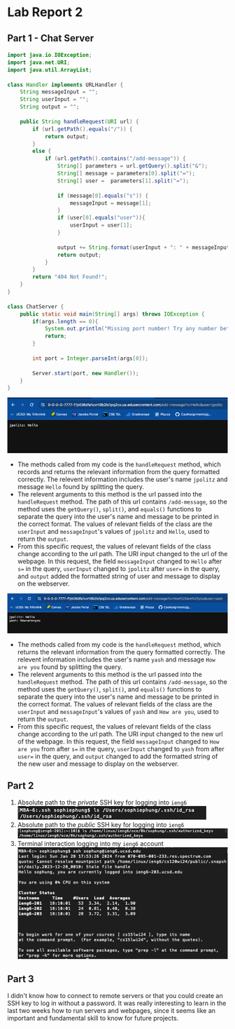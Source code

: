 # Lab Report 2

## Part 1 - Chat Server
```java
import java.io.IOException;
import java.net.URI;
import java.util.ArrayList;

class Handler implements URLHandler {
    String messageInput = "";
    String userInput = "";
    String output = "";

    public String handleRequest(URI url) {
        if (url.getPath().equals("/")) {
            return output;
        }
        else {
            if (url.getPath().contains("/add-message")) {
                String[] parameters = url.getQuery().split("&");
                String[] message = parameters[0].split("=");
                String[] user =  parameters[1].split("=");

                if (message[0].equals("s")) {
                    messageInput = message[1];
                }
                if (user[0].equals("user")){
                    userInput = user[1];
                }
                
                output += String.format(userInput + ": " + messageInput + "\n");
                return output;
            } 
        }
        return "404 Not Found!";
    }
}

class ChatServer {
    public static void main(String[] args) throws IOException {
        if(args.length == 0){
            System.out.println("Missing port number! Try any number between 1024 to 49151");
            return;
        }

        int port = Integer.parseInt(args[0]);

        Server.start(port, new Handler());
    }
}
```

![Image](photos/SS1.png)
* The methods called from my code is the `handleRequest` method, which records and returns the relevant information from the query formatted correctly. 
  The relevent information includes the user's name `jpolitz` and message `Hello` found by splitting the query.
* The relevent arguments to this method is the url passed into the `handleRequest` method. The path of this url contains `/add-message`, so the method uses the `getQuery()`,
  `split()`, and `equals()` functions to separate the query into the user's name and message to be printed in the correct format. The values of relevant fields of the class
  are the `userInput` and `messageInput`'s values of `jpolitz` and `Hello`, used to return the `output`.
* From this specific request, the values of relevant fields of the class change according to the url path. The URI input changed to the url of the webpage.
  In this request, the field `messageInput` changed to `Hello` after `s=` in the query, `userInput` changed to `jpolitz` after `user=` in the query,
  and `output` added the formatted string of user and message to display on the webserver.

![Image](photos/SS2.png)
* The methods called from my code is the `handleRequest` method, which returns the relevant information from the query formatted correctly. 
  The relevent information includes the user's name `yash` and message `How are you` found by splitting the query.
* The relevent arguments to this method is the url passed into the `handleRequest` method. The path of this url contains `/add-message`, so the method uses the `getQuery()`,
  `split()`, and `equals()` functions to separate the query into the user's name and message to be printed in the correct format. The values of relevant fields of the class
  are the `userInput` and `messageInput`'s values of `yash` and `How are you`, used to return the `output`.
* From this specific request, the values of relevant fields of the class change according to the url path. The URI input changed to the new url of the webpage.
  In this request, the field `messageInput` changed to `How are you` from after `s=` in the query, `userInput` changed to `yash` from after `user=` in the query,
  and `output` changed to add the formatted string of the new user and message to display on the webserver.

## Part 2
1. Absolute path to the *private* SSH key for logging into `ieng6`
   ![Image](photos/SS3.png)
3. Absolute path to the *public* SSH key for logging into `ieng6`
   ![Image](photos/SS4.png)
5. Terminal interaction logging into my `ieng6` account
   ![Image](photos/SS5.png)

## Part 3
I didn't know how to connect to remote servers or that you could create an SSH key to log in without a password. It was really interesting to learn in the last two weeks how to run servers and webpages, since it seems like an important and fundamental skill to know for future projects.


